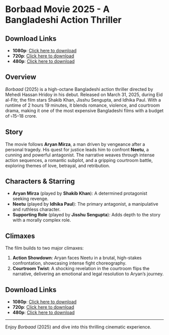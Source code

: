 # Borbaad Movie 2025 - A Bangladeshi Action Thriller

## Download Links

- **1080p**: [Click here to download](https://bindaaslinks.com/Borbaad2025)  
- **720p**: [Click here to download](https://bindaaslinks.com/Borbaad2025)  
- **480p**: [Click here to download](https://bindaaslinks.com/Borbaad2025)
  
## Overview
*Borbaad* (2025) is a high-octane Bangladeshi action thriller directed by Mehedi Hassan Hridoy in his debut. Released on March 31, 2025, during Eid al-Fitr, the film stars Shakib Khan, Jisshu Sengupta, and Idhika Paul. With a runtime of 2 hours 19 minutes, it blends romance, violence, and courtroom drama, making it one of the most expensive Bangladeshi films with a budget of ৳15–18 crore.

## Story
The movie follows **Aryan Mirza**, a man driven by vengeance after a personal tragedy. His quest for justice leads him to confront **Neetu**, a cunning and powerful antagonist. The narrative weaves through intense action sequences, a romantic subplot, and a gripping courtroom battle, exploring themes of love, betrayal, and retribution.

## Characters & Starring
- **Aryan Mirza** (played by **Shakib Khan**): A determined protagonist seeking revenge.
- **Neetu** (played by **Idhika Paul**): The primary antagonist, a manipulative and ruthless character.
- **Supporting Role** (played by **Jisshu Sengupta**): Adds depth to the story with a morally complex role.

## Climaxes
The film builds to two major climaxes:
1. **Action Showdown**: Aryan faces Neetu in a brutal, high-stakes confrontation, showcasing intense fight choreography.
2. **Courtroom Twist**: A shocking revelation in the courtroom flips the narrative, delivering an emotional and legal resolution to Aryan’s journey.

## Download Links

- **1080p**: [Click here to download](https://bindaaslinks.com/Borbaad2025)  
- **720p**: [Click here to download](https://bindaaslinks.com/Borbaad2025)  
- **480p**: [Click here to download](https://bindaaslinks.com/Borbaad2025)  

---

Enjoy *Borbaad* (2025) and dive into this thrilling cinematic experience. 
